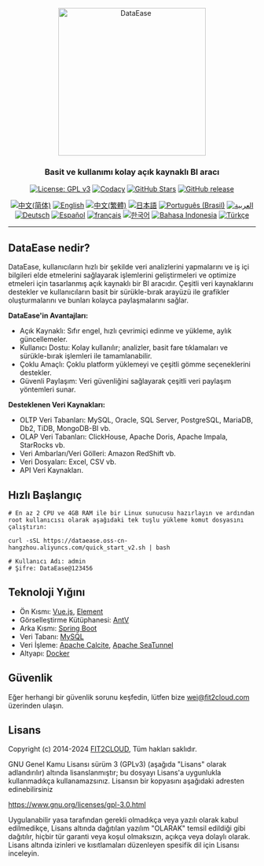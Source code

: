 <p align="center"><a href="https://dataease.io"><img src="https://dataease.oss-cn-hangzhou.aliyuncs.com/img/dataease-logo.png" alt="DataEase" width="300" /></a></p>
<h3 align="center">Basit ve kullanımı kolay açık kaynaklı BI aracı</h3>
<p align="center">
  <a href="https://www.gnu.org/licenses/gpl-3.0.html"><img src="https://img.shields.io/github/license/dataease/dataease?color=%231890FF" alt="License: GPL v3"></a>
  <a href="https://app.codacy.com/gh/dataease/dataease?utm_source=github.com&utm_medium=referral&utm_content=dataease/dataease&utm_campaign=Badge_Grade_Dashboard"><img src="https://app.codacy.com/project/badge/Grade/da67574fd82b473992781d1386b937ef" alt="Codacy"></a>
  <a href="https://github.com/dataease/dataease"><img src="https://img.shields.io/github/stars/dataease/dataease?color=%231890FF&style=flat-square" alt="GitHub Stars"></a>
  <a href="https://github.com/dataease/dataease/releases"><img src="https://img.shields.io/github/v/release/dataease/dataease" alt="GitHub release"></a>
</p>
<p align="center">
  <a href="/README.md"><img alt="中文(简体)" src="https://img.shields.io/badge/中文(简体)-d9d9d9"></a>
  <a href="/docs/README.en.md"><img alt="English" src="https://img.shields.io/badge/English-d9d9d9"></a>
  <a href="/docs/README.zh-Hant.md"><img alt="中文(繁體)" src="https://img.shields.io/badge/中文(繁體)-d9d9d9"></a>
  <a href="/docs/README.ja.md"><img alt="日本語" src="https://img.shields.io/badge/日本語-d9d9d9"></a>
  <a href="/docs/README.pt-br.md"><img alt="Português (Brasil)" src="https://img.shields.io/badge/Português (Brasil)-d9d9d9"></a>
  <a href="/docs/README.ar.md"><img alt="العربية" src="https://img.shields.io/badge/العربية-d9d9d9"></a>
  <a href="/docs/README.de.md"><img alt="Deutsch" src="https://img.shields.io/badge/Deutsch-d9d9d9"></a>
  <a href="/docs/README.es.md"><img alt="Español" src="https://img.shields.io/badge/Español-d9d9d9"></a>
  <a href="/docs/README.fr.md"><img alt="français" src="https://img.shields.io/badge/français-d9d9d9"></a>
  <a href="/docs/README.ko.md"><img alt="한국어" src="https://img.shields.io/badge/한국어-d9d9d9"></a>
  <a href="/docs/README.id.md"><img alt="Bahasa Indonesia" src="https://img.shields.io/badge/Bahasa Indonesia-d9d9d9"></a>
  <a href="/docs/README.tr.md"><img alt="Türkçe" src="https://img.shields.io/badge/Türkçe-d9d9d9"></a>
</p>

------------------------------
## DataEase nedir?

DataEase, kullanıcıların hızlı bir şekilde veri analizlerini yapmalarını ve iş içi bilgileri elde etmelerini sağlayarak işlemlerini geliştirmeleri ve optimize etmeleri için tasarlanmış açık kaynaklı bir BI aracıdır. Çeşitli veri kaynaklarını destekler ve kullanıcıların basit bir sürükle-bırak arayüzü ile grafikler oluşturmalarını ve bunları kolayca paylaşmalarını sağlar.

**DataEase'in Avantajları:**

-   Açık Kaynaklı: Sıfır engel, hızlı çevrimiçi edinme ve yükleme, aylık güncellemeler.
-   Kullanıcı Dostu: Kolay kullanılır; analizler, basit fare tıklamaları ve sürükle-bırak işlemleri ile tamamlanabilir.
-   Çoklu Amaçlı: Çoklu platform yüklemeyi ve çeşitli gömme seçeneklerini destekler.
-   Güvenli Paylaşım: Veri güvenliğini sağlayarak çeşitli veri paylaşım yöntemleri sunar.

**Desteklenen Veri Kaynakları:**

-   OLTP Veri Tabanları: MySQL, Oracle, SQL Server, PostgreSQL, MariaDB, Db2, TiDB, MongoDB-BI vb.
-   OLAP Veri Tabanları: ClickHouse, Apache Doris, Apache Impala, StarRocks vb.
-   Veri Ambarları/Veri Gölleri: Amazon RedShift vb.
-   Veri Dosyaları: Excel, CSV vb.
-   API Veri Kaynakları.

## Hızlı Başlangıç

```
# En az 2 CPU ve 4GB RAM ile bir Linux sunucusu hazırlayın ve ardından root kullanıcısı olarak aşağıdaki tek tuşlu yükleme komut dosyasını çalıştırın:

curl -sSL https://dataease.oss-cn-hangzhou.aliyuncs.com/quick_start_v2.sh | bash

# Kullanıcı Adı: admin
# Şifre: DataEase@123456
```

## Teknoloji Yığını

-   Ön Kısmı: [Vue.js](https://vuejs.org/), [Element](https://element.eleme.cn/)
-   Görselleştirme Kütüphanesi: [AntV](https://antv.vision/zh)
-   Arka Kısmı: [Spring Boot](https://spring.io/projects/spring-boot)
-   Veri Tabanı: [MySQL](https://www.mysql.com/)
-   Veri İşleme: [Apache Calcite](https://github.com/apache/calcite/), [Apache SeaTunnel](https://github.com/apache/seatunnel)
-   Altyapı: [Docker](https://www.docker.com/)

## Güvenlik

Eğer herhangi bir güvenlik sorunu keşfedin, lütfen bize wei@fit2cloud.com üzerinden ulaşın.

## Lisans

Copyright (c) 2014-2024 [FIT2CLOUD](https://fit2cloud.com/), Tüm hakları saklıdır.

GNU Genel Kamu Lisansı sürüm 3 (GPLv3) (aşağıda "Lisans" olarak adlandırılır) altında lisanslanmıştır; bu dosyayı Lisans'a uygunlukla kullanmadıkça kullanamazsınız. Lisansın bir kopyasını aşağıdaki adresten edinebilirsiniz

<https://www.gnu.org/licenses/gpl-3.0.html>

Uygulanabilir yasa tarafından gerekli olmadıkça veya yazılı olarak kabul edilmedikçe, Lisans altında dağıtılan yazılım "OLARAK" temsil edildiği gibi dağıtılır, hiçbir tür garanti veya koşul olmaksızın, açıkça veya dolaylı olarak. Lisans altında izinleri ve kısıtlamaları düzenleyen spesifik dil için Lisansı inceleyin.
